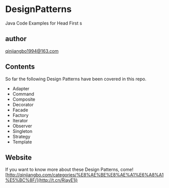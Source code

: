 # DesignPatterns
Java Code Examples for Head First s
## author
qinjiangbo1994@163.com

## Contents
So far the following Design Patterns have been covered in this repo.

- Adapter 
- Command 
- Composite 
- Decorator 
- Facade 
- Factory 
- Iterator 
- Observer 
- Singleton 
- Strategy
- Template

## Website
If you want to know more about these Design Patterns, come!
[http://qinjiangbo.com/categories/%E8%AE%BE%E8%AE%A1%E6%A8%A1%E5%BC%8F/](http://t.cn/RiayE1i)

